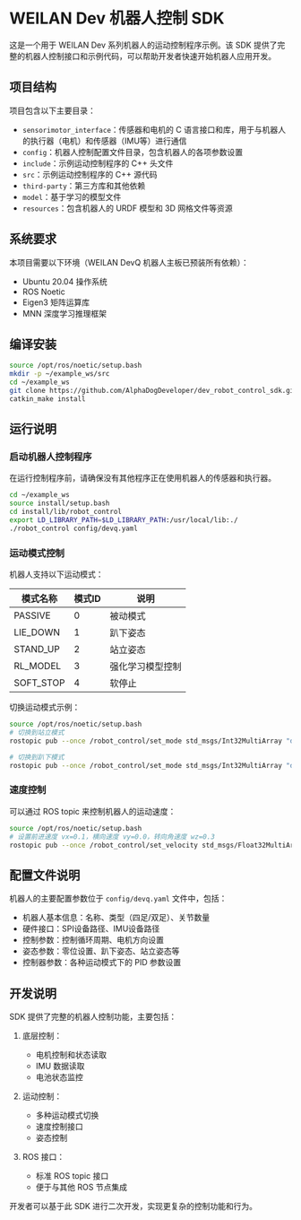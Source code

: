 # WEILAN Dev 机器人控制 SDK

这是一个用于 WEILAN Dev 系列机器人的运动控制程序示例。该 SDK 提供了完整的机器人控制接口和示例代码，可以帮助开发者快速开始机器人应用开发。

## 项目结构

项目包含以下主要目录：

- `sensorimotor_interface`：传感器和电机的 C 语言接口和库，用于与机器人的执行器（电机）和传感器（IMU等）进行通信
- `config`：机器人控制配置文件目录，包含机器人的各项参数设置
- `include`：示例运动控制程序的 C++ 头文件
- `src`：示例运动控制程序的 C++ 源代码
- `third-party`：第三方库和其他依赖
- `model`：基于学习的模型文件
- `resources`：包含机器人的 URDF 模型和 3D 网格文件等资源

## 系统要求

本项目需要以下环境（WEILAN DevQ 机器人主板已预装所有依赖）：

- Ubuntu 20.04 操作系统
- ROS Noetic
- Eigen3 矩阵运算库
- MNN 深度学习推理框架

## 编译安装

```bash
source /opt/ros/noetic/setup.bash
mkdir -p ~/example_ws/src
cd ~/example_ws
git clone https://github.com/AlphaDogDeveloper/dev_robot_control_sdk.git src/robot_control
catkin_make install
```

## 运行说明

### 启动机器人控制程序

在运行控制程序前，请确保没有其他程序正在使用机器人的传感器和执行器。

```bash
cd ~/example_ws
source install/setup.bash 
cd install/lib/robot_control
export LD_LIBRARY_PATH=$LD_LIBRARY_PATH:/usr/local/lib:./
./robot_control config/devq.yaml
```

### 运动模式控制

机器人支持以下运动模式：

| 模式名称 | 模式ID | 说明 |
| --- | --- | --- |
| PASSIVE | 0 | 被动模式 |
| LIE_DOWN | 1 | 趴下姿态 |
| STAND_UP | 2 | 站立姿态 |
| RL_MODEL | 3 | 强化学习模型控制 |
| SOFT_STOP | 4 | 软停止 |

切换运动模式示例：
```bash
source /opt/ros/noetic/setup.bash
# 切换到站立模式
rostopic pub --once /robot_control/set_mode std_msgs/Int32MultiArray "data: [2]"

# 切换到趴下模式
rostopic pub --once /robot_control/set_mode std_msgs/Int32MultiArray "data: [1]"
```

### 速度控制

可以通过 ROS topic 来控制机器人的运动速度：

```bash
source /opt/ros/noetic/setup.bash
# 设置前进速度 vx=0.1，横向速度 vy=0.0，转向角速度 wz=0.3
rostopic pub --once /robot_control/set_velocity std_msgs/Float32MultiArray "data: [0.1, 0.0, 0.3]"
```

## 配置文件说明

机器人的主要配置参数位于 `config/devq.yaml` 文件中，包括：

- 机器人基本信息：名称、类型（四足/双足）、关节数量
- 硬件接口：SPI设备路径、IMU设备路径
- 控制参数：控制循环周期、电机方向设置
- 姿态参数：零位设置、趴下姿态、站立姿态等
- 控制器参数：各种运动模式下的 PID 参数设置

## 开发说明

SDK 提供了完整的机器人控制功能，主要包括：

1. 底层控制：
   - 电机控制和状态读取
   - IMU 数据读取
   - 电池状态监控

2. 运动控制：
   - 多种运动模式切换
   - 速度控制接口
   - 姿态控制

3. ROS 接口：
   - 标准 ROS topic 接口
   - 便于与其他 ROS 节点集成

开发者可以基于此 SDK 进行二次开发，实现更复杂的控制功能和行为。
